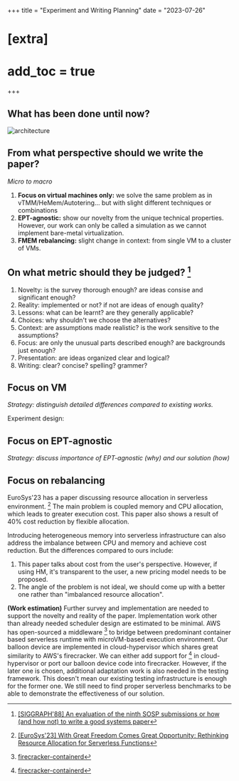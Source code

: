 +++
title = "Experiment and Writing Planning"
date = "2023-07-26"
# [extra]
# add_toc = true
+++

## What has been done until now?
![architecture](../experiment-writing-planning-current-architecture.png)


## From what perspective should we write the paper?
*Micro to macro*
1. **Focus on virtual machines only:**
    we solve the same problem as in vTMM/HeMem/Autotering...
    but with slight different techniques or combinations
2. **EPT-agnostic:** show our novelty from the unique technical properties.
    However, our work can only be called a simulation as we cannot implement bare-metal virtualization.
3. **FMEM rebalancing:** slight change in context: from single VM to a cluster of VMs.

## On what metric should they be judged? [^1]
1. Novelty: is the survey thorough enough? are ideas consise and significant enough?
2. Reality: implemented or not? if not are ideas of enough quality?
3. Lessons: what can be learnt? are they generally applicable?
4. Choices: why shouldn't we choose the alternatives?
5. Context: are assumptions made realistic? is the work sensitive to the assumptions?
6. Focus: are only the unusual parts described enough? are backgrounds just enough?
7. Presentation: are ideas organized clear and logical?
8. Writing: clear? concise? spelling? grammer?

[^1]:  [[SIGGRAPH'88] An evaluation of the ninth SOSP submissions or how (and how not) to write a good systems paper](https://doi.org/10.1145/378267.378283)

## Focus on VM
*Strategy: distinguish detailed differences compared to existing works.*

Experiment design:


## Focus on EPT-agnostic
*Strategy: discuss importance of EPT-agnostic (why) and our solution (how)*


## Focus on rebalancing
EuroSys'23 has a paper discussing resource allocation in serverless environment. [^2]
The main problem is coupled memory and CPU allocation, which leads to greater execution cost.
This paper also shows a result of 40% cost reduction by flexible allocation.

Introducing heterogeneous memory into serverless infrastructure can also address the imbalance between CPU and memory and achieve cost reduction.
But the differences compared to ours include:
1. This paper talks about cost from the user's perspective.
    However, if using HM, it's transparent to the user, a new pricing model needs to be proposed.
2. The angle of the problem is not ideal,
    we should come up with a better one rather than "imbalanced resource allocation".

**(Work estimation)** Further survey and implementation are needed to support the novelty and reality of the paper.
Implementation work other than already needed scheduler design are estimated to be minimal.
AWS has open-sourced a middleware [^3] to bridge between predominant container based serverless runtime with microVM-based execution environment.
Our balloon device are implemented in cloud-hypervisor which shares great similarity to AWS's firecracker.
We can either add support for [^3] in cloud-hypervisor or port our balloon device code into firecracker.
However, if the later one is chosen, additional adaptation work is also needed in the testing framework.
This doesn't mean our existing testing infrastructure is enough for the former one.
We still need to find proper serverless benchmarks to be able to demonstrate the effectiveness of our solution.


[^2]: [[EuroSys'23] With Great Freedom Comes Great Opportunity: Rethinking Resource Allocation for Serverless Functions](https://doi.org/10.1145/3552326.3567506)

[^3]: [firecracker-containerd](https://github.com/firecracker-microvm/firecracker-containerd)
